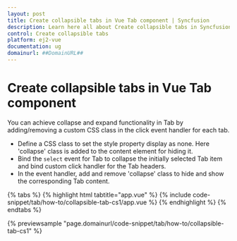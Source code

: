 ```yaml
---
layout: post
title: Create collapsible tabs in Vue Tab component | Syncfusion
description: Learn here all about Create collapsible tabs in Syncfusion Vue Tab component of Syncfusion Essential JS 2 and more.
control: Create collapsible tabs 
platform: ej2-vue
documentation: ug
domainurl: ##DomainURL##
---
```


# Create collapsible tabs in Vue Tab component

You can achieve collapse and expand functionality in Tab by adding/removing a custom CSS class in the click event handler for each tab.
* Define a CSS class to set the style property display as none. Here 'collapse' class is added to the content element for hiding it.
* Bind the `select`  event for Tab to collapse the initially selected Tab item and bind custom click handler for the Tab headers.
* In the event handler, add and remove 'collapse' class to hide and show the corresponding Tab content.

{% tabs %}
{% highlight html tabtitle="app.vue" %}
{% include code-snippet/tab/how-to/collapsible-tab-cs1/app.vue %}
{% endhighlight %}
{% endtabs %}
        
{% previewsample "page.domainurl/code-snippet/tab/how-to/collapsible-tab-cs1" %}
